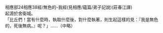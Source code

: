 相應部24相應38經/無色的-我經(見相應/蘊篇/弟子記說)(莊春江譯)  
起源於舍衛城。  
「比丘們！當有什麼時，執取什麼後，對什麼執著，則生起這樣的見：『我是無色的，死後無病。』呢？」……（中略）  
  
  
